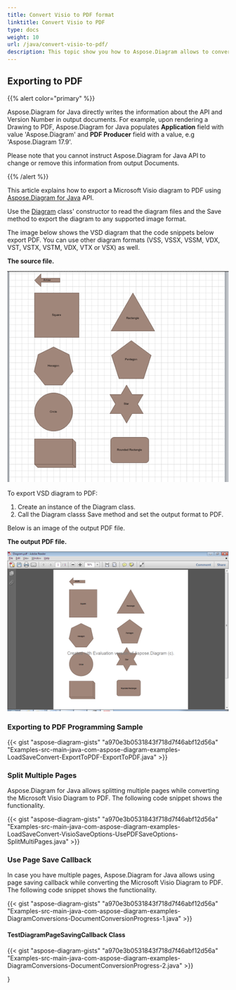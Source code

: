 ```yaml
---
title: Convert Visio to PDF format 
linktitle: Convert Visio to PDF
type: docs
weight: 10
url: /java/convert-visio-to-pdf/
description: This topic show you how to Aspose.Diagram allows to convert Visio to PDF formats. Convert VSD, VSS, VDW, VST, VSDX, VSSX, VSTX, VSDM, VSTM,VSSM to PDF with a few lines of code.
---
```


## **Exporting to PDF**
{{% alert color="primary" %}}

Aspose.Diagram for Java directly writes the information about the API and Version Number in output documents. For example, upon rendering a Drawing to PDF, Aspose.Diagram for Java populates **Application** field with value 'Aspose.Diagram' and **PDF Producer** field with a value, e.g 'Aspose.Diagram 17.9'.

Please note that you cannot instruct Aspose.Diagram for Java API to change or remove this information from output Documents.

{{% /alert %}}

This article explains how to export a Microsoft Visio diagram to PDF using [Aspose.Diagram for Java](https://products.aspose.com/diagram/java/) API.

Use the [Diagram](https://apireference.aspose.com/diagram/java/com.aspose.diagram/Diagram) class' constructor to read the diagram files and the Save method to export the diagram to any supported image format.

The image below shows the VSD diagram that the code snippets below export PDF. You can use other diagram formats (VSS, VSSX, VSSM, VDX, VST, VSTX, VSTM, VDX, VTX or VSX) as well.

**The source file.**

![todo:image_alt_text](how-to-convert-a-visio-diagram_1.png)

To export VSD diagram to PDF:

1. Create an instance of the Diagram class.
1. Call the Diagram classs Save method and set the output format to PDF.

Below is an image of the output PDF file.

**The output PDF file.**

![todo:image_alt_text](how-to-convert-a-visio-diagram_2.png)
### **Exporting to PDF Programming Sample**
{{< gist "aspose-diagram-gists" "a970e3b0531843f718d7f46abf12d56a" "Examples-src-main-java-com-aspose-diagram-examples-LoadSaveConvert-ExportToPDF-ExportToPDF.java" >}}
### **Split Multiple Pages**
Aspose.Diagram for Java allows splitting multiple pages while converting the Microsoft Visio Diagram to PDF. The following code snippet shows the functionality.  

{{< gist "aspose-diagram-gists" "a970e3b0531843f718d7f46abf12d56a" "Examples-src-main-java-com-aspose-diagram-examples-LoadSaveConvert-VisioSaveOptions-UsePDFSaveOptions-SplitMultiPages.java" >}}
### **Use Page Save Callback**
In case you have multiple pages, Aspose.Diagram for Java allows using page saving callback while converting the Microsoft Visio Diagram to PDF. The following code snippet shows the functionality.  

{{< gist "aspose-diagram-gists" "a970e3b0531843f718d7f46abf12d56a" "Examples-src-main-java-com-aspose-diagram-examples-DiagramConversions-DocumentConversionProgress-1.java" >}}

#### **TestDiagramPageSavingCallback Class**
{{< gist "aspose-diagram-gists" "a970e3b0531843f718d7f46abf12d56a" "Examples-src-main-java-com-aspose-diagram-examples-DiagramConversions-DocumentConversionProgress-2.java" >}}


}